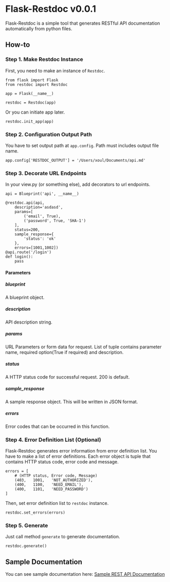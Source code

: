 # Flask-Restdoc v0.0.1

Flask-Restdoc is a simple tool that generates RESTful API documentation automatically from python files.


## How-to

### Step 1. Make Restdoc Instance

First, you need to make an instance of `Restdoc`.

```
from flask import Flask
from restdoc import Restdoc

app = Flask(__name__)

restdoc = Restdoc(app)
```

Or you can initiate app later.

```
restdoc.init_app(app)
```


### Step 2. Configuration Output Path

You have to set output path at `app.config`. Path must includes output file name.

```
app.config['RESTDOC_OUTPUT'] = '/Users/xoul/Documents/api.md'
```


### Step 3. Decorate URL Endpoints

In your view.py (or something else), add decorators to url endpoints.

```
api = Blueprint('api', __name__)

@restdoc.api(api,
	description='asdasd',
	params=[
		('email', True),
		('password', True, 'SHA-1')
	],
	status=200,
	sample_response={
		'status': 'ok'
	},
	errors=[1001,1002])
@api.route('/login')
def login():
	pass
```

#### Parameters

##### blueprint

A blueprint object.


##### description

API description string.


##### params

URL Parameters or form data for request. List of tuple contains parameter name, required option(True if required) and description.


##### status

A HTTP status code for successful request. 200 is default.


##### sample_response

A sample response object. This will be written in JSON format.


##### errors

Error codes that can be occurred in this function.



### Step 4. Error Definition List (Optional)

Flask-Restdoc generates error information from error definition list. You have to make a list of error definitions. Each error object is tuple that contains HTTP status code, error code and message.

```
errors = [
	# (HTTP status, Error code, Message)
	(403,	1001,	'NOT_AUTHORIZED'),
	(400,	1100,	'NEED_EMAIL'),
	(400,	1101,	'NEED_PASSWORD')
]
```

Then, set error definition list to `restdoc` instance.

```
restdoc.set_errors(errors)
```


### Step 5. Generate

Just call method `generate` to generate documentation.

```
restdoc.generate()
```


## Sample Documentation

You can see sample  documentation here: [Sample REST API Documentation](https://github.com/devxoul/flask-restdoc/blob/master/sample.md)
